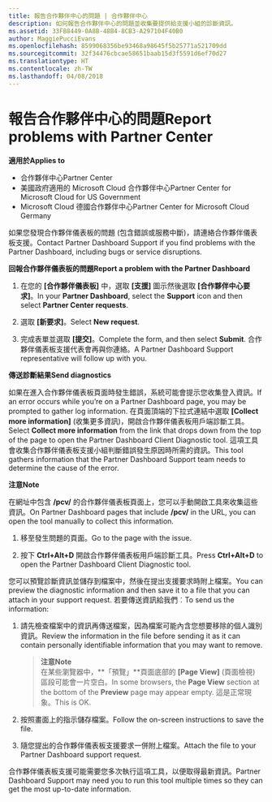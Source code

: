 ```yaml
---
title: 報告合作夥伴中心的問題 | 合作夥伴中心
description: 如何報告合作夥伴中心的問題並收集要提供給支援小組的診斷資訊。
ms.assetid: 33FB8449-0A8B-48B4-8CB3-A297104F40B0
author: MaggiePucciEvans
ms.openlocfilehash: 8599068356be93468a98645f5b25771a521709dd
ms.sourcegitcommit: 32f34476cbcae58651baab15d3f5591d6ef70d27
ms.translationtype: HT
ms.contentlocale: zh-TW
ms.lasthandoff: 04/08/2018
---
```

# <a name="report-problems-with-partner-center"></a><span data-ttu-id="edfe4-103">報告合作夥伴中心的問題</span><span class="sxs-lookup"><span data-stu-id="edfe4-103">Report problems with Partner Center</span></span>

**<span data-ttu-id="edfe4-104">適用於</span><span class="sxs-lookup"><span data-stu-id="edfe4-104">Applies to</span></span>**

-  <span data-ttu-id="edfe4-105">合作夥伴中心</span><span class="sxs-lookup"><span data-stu-id="edfe4-105">Partner Center</span></span>
-  <span data-ttu-id="edfe4-106">美國政府適用的 Microsoft Cloud 合作夥伴中心</span><span class="sxs-lookup"><span data-stu-id="edfe4-106">Partner Center for Microsoft Cloud for US Government</span></span>
-  <span data-ttu-id="edfe4-107">Microsoft Cloud 德國合作夥伴中心</span><span class="sxs-lookup"><span data-stu-id="edfe4-107">Partner Center for Microsoft Cloud Germany</span></span>

<span data-ttu-id="edfe4-108">如果您發現合作夥伴儀表板的問題 (包含錯誤或服務中斷)，請連絡合作夥伴儀表板支援。</span><span class="sxs-lookup"><span data-stu-id="edfe4-108">Contact Partner Dashboard Support if you find problems with the Partner Dashboard, including bugs or service disruptions.</span></span>

**<span data-ttu-id="edfe4-109">回報合作夥伴儀表板的問題</span><span class="sxs-lookup"><span data-stu-id="edfe4-109">Report a problem with the Partner Dashboard</span></span>**

1.  <span data-ttu-id="edfe4-110">在您的 **\[合作夥伴儀表板\]** 中，選取 **\[支援\]** 圖示然後選取 **\[合作夥伴中心要求\]**。</span><span class="sxs-lookup"><span data-stu-id="edfe4-110">In your **Partner Dashboard**, select the **Support** icon and then select **Partner Center requests**.</span></span>

2.  <span data-ttu-id="edfe4-111">選取 **\[新要求\]**。</span><span class="sxs-lookup"><span data-stu-id="edfe4-111">Select **New request**.</span></span>

3.  <span data-ttu-id="edfe4-112">完成表單並選取 **\[提交\]**。</span><span class="sxs-lookup"><span data-stu-id="edfe4-112">Complete the form, and then select **Submit**.</span></span> <span data-ttu-id="edfe4-113">合作夥伴儀表板支援代表會再與你連絡。</span><span class="sxs-lookup"><span data-stu-id="edfe4-113">A Partner Dashboard Support representative will follow up with you.</span></span>

**<span data-ttu-id="edfe4-114">傳送診斷結果</span><span class="sxs-lookup"><span data-stu-id="edfe4-114">Send diagnostics</span></span>**

<span data-ttu-id="edfe4-115">如果在進入合作夥伴儀表板頁面時發生錯誤，系統可能會提示您收集登入資訊。</span><span class="sxs-lookup"><span data-stu-id="edfe4-115">If an error occurs while you’re on a Partner Dashboard page, you may be prompted to gather log information.</span></span> <span data-ttu-id="edfe4-116">在頁面頂端的下拉式連結中選取 **\[Collect more information\]** (收集更多資訊)，開啟合作夥伴儀表板用戶端診斷工具。</span><span class="sxs-lookup"><span data-stu-id="edfe4-116">Select **Collect more information** from the link that drops down from the top of the page to open the Partner Dashboard Client Diagnostic tool.</span></span> <span data-ttu-id="edfe4-117">這項工具會收集合作夥伴儀表板支援小組判斷錯誤發生原因時所需的資訊。</span><span class="sxs-lookup"><span data-stu-id="edfe4-117">This tool gathers information that the Partner Dashboard Support team needs to determine the cause of the error.</span></span> 

**<span data-ttu-id="edfe4-118">注意</span><span class="sxs-lookup"><span data-stu-id="edfe4-118">Note</span></span>**

<span data-ttu-id="edfe4-119">在網址中包含 **/pcv/** 的合作夥伴儀表板頁面上，您可以手動開啟工具來收集這些資訊。</span><span class="sxs-lookup"><span data-stu-id="edfe4-119">On Partner Dashboard pages that include **/pcv/** in the URL, you can open the tool manually to collect this information.</span></span>

1.  <span data-ttu-id="edfe4-120">移至發生問題的頁面。</span><span class="sxs-lookup"><span data-stu-id="edfe4-120">Go to the page with the issue.</span></span>

2.  <span data-ttu-id="edfe4-121">按下 **Ctrl+Alt+D** 開啟合作夥伴儀表板用戶端診斷工具。</span><span class="sxs-lookup"><span data-stu-id="edfe4-121">Press **Ctrl+Alt+D** to open the Partner Dashboard Client Diagnostic tool.</span></span>

<span data-ttu-id="edfe4-122">您可以預覽診斷資訊並儲存到檔案中，然後在提出支援要求時附上檔案。</span><span class="sxs-lookup"><span data-stu-id="edfe4-122">You can preview the diagnostic information and then save it to a file that you can attach in your support request.</span></span> <span data-ttu-id="edfe4-123">若要傳送資訊給我們︰</span><span class="sxs-lookup"><span data-stu-id="edfe4-123">To send us the information:</span></span>

1.  <span data-ttu-id="edfe4-124">請先檢查檔案中的資訊再傳送檔案，因為檔案可能內含您想要移除的個人識別資訊。</span><span class="sxs-lookup"><span data-stu-id="edfe4-124">Review the information in the file before sending it as it can contain personally identifiable information that you may want to remove.</span></span> 

    >**<span data-ttu-id="edfe4-125">注意</span><span class="sxs-lookup"><span data-stu-id="edfe4-125">Note</span></span>**<br>
    <span data-ttu-id="edfe4-126">在某些瀏覽器中，**「預覽」**頁面底部的 **\[Page View\]** (頁面檢視) 區段可能會一片空白。</span><span class="sxs-lookup"><span data-stu-id="edfe4-126">In some browsers, the **Page View** section at the bottom of the **Preview** page may appear empty.</span></span> <span data-ttu-id="edfe4-127">這是正常現象。</span><span class="sxs-lookup"><span data-stu-id="edfe4-127">This is OK.</span></span>

2.  <span data-ttu-id="edfe4-128">按照畫面上的指示儲存檔案。</span><span class="sxs-lookup"><span data-stu-id="edfe4-128">Follow the on-screen instructions to save the file.</span></span>

3.  <span data-ttu-id="edfe4-129">隨您提出的合作夥伴儀表板支援要求一併附上檔案。</span><span class="sxs-lookup"><span data-stu-id="edfe4-129">Attach the file to your Partner Dashboard support request.</span></span>

<span data-ttu-id="edfe4-130">合作夥伴儀表板支援可能需要您多次執行這項工具，以便取得最新資訊。</span><span class="sxs-lookup"><span data-stu-id="edfe4-130">Partner Dashboard Support may need you to run this tool multiple times so they can get the most up-to-date information.</span></span>

